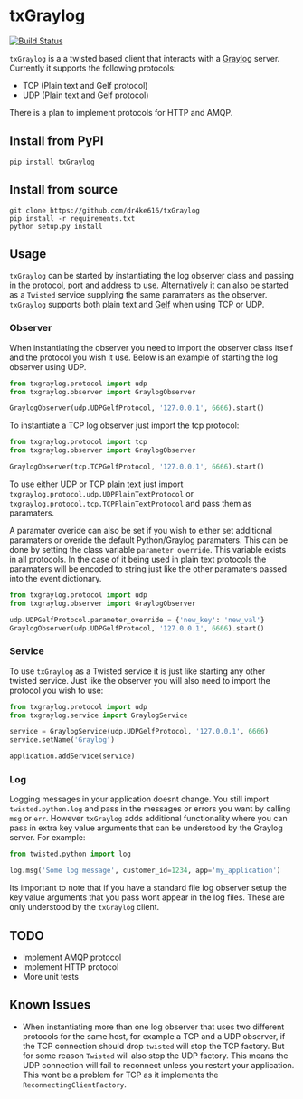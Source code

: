 # txGraylog

[![Build Status](https://travis-ci.org/dr4ke616/txGraylog.svg)](https://travis-ci.org/dr4ke616/txGraylog)

`txGraylog` is a a twisted based client that interacts with a [Graylog](https://www.graylog.org/) server. Currently it supports the following protocols:
- TCP (Plain text and Gelf protocol)
- UDP (Plain text and Gelf protocol)

There is a plan to implement protocols for HTTP and AMQP.

## Install from PyPI
```
pip install txGraylog
```

## Install from source
```
git clone https://github.com/dr4ke616/txGraylog
pip install -r requirements.txt
python setup.py install
```

## Usage
`txGraylog` can be started by instantiating the log observer class and passing in the protocol, port and address to use. Alternatively it can also be started as a `Twisted` service supplying the same paramaters as the observer. `txGraylog` supports both plain text and [Gelf](https://www.graylog.org/resources/gelf-2/) when using TCP or UDP.

### Observer
When instantiating the observer you need to import the observer class itself and the protocol you wish it use. Below is an example of starting the log observer using UDP.
```python
from txgraylog.protocol import udp
from txgraylog.observer import GraylogObserver

GraylogObserver(udp.UDPGelfProtocol, '127.0.0.1', 6666).start()
```

To instantiate a TCP log observer just import the tcp protocol:
```python
from txgraylog.protocol import tcp
from txgraylog.observer import GraylogObserver

GraylogObserver(tcp.TCPGelfProtocol, '127.0.0.1', 6666).start()
```

To use either UDP or TCP plain text just import `txgraylog.protocol.udp.UDPPlainTextProtocol` or `txgraylog.protocol.tcp.TCPPlainTextProtocol` and pass them as paramaters.

A paramater overide can also be set if you wish to either set additional paramaters or overide the default Python/Graylog paramaters. This can be done by setting the class variable `parameter_override`. This variable exists in all protocols. In the case of it being used in plain text protocols the paramaters will be encoded to string just like the other paramaters passed into the event dictionary.
```python
from txgraylog.protocol import udp
from txgraylog.observer import GraylogObserver

udp.UDPGelfProtocol.parameter_override = {'new_key': 'new_val'}
GraylogObserver(udp.UDPGelfProtocol, '127.0.0.1', 6666).start()
```

### Service
To use `txGraylog` as a Twisted service it is just like starting any other twisted service. Just like the observer you will also need to import the protocol you wish to use:
```python
from txgraylog.protocol import udp
from txgraylog.service import GraylogService

service = GraylogService(udp.UDPGelfProtocol, '127.0.0.1', 6666)
service.setName('Graylog')

application.addService(service)
```

### Log
Logging messages in your application doesnt change. You still import `twisted.python.log` and pass in the messages or errors you want by calling `msg` or `err`. However `txGraylog` adds additional functionality where you can pass in extra key value arguments that can be understood by the Graylog server. For example:
```python
from twisted.python import log

log.msg('Some log message', customer_id=1234, app='my_application')
```
Its important to note that if you have a standard file log observer setup the key value arguments that you pass wont appear in the log files. These are only understood by the `txGraylog` client.

## TODO
- Implement AMQP protocol
- Implement HTTP protocol
- More unit tests

## Known Issues
- When instantiating more than one log observer that uses two different protocols for the same host, for example a TCP and a UDP observer, if the TCP connection should drop `twisted` will stop the TCP factory. But for some reason `Twisted` will also stop the UDP factory. This means the UDP connection will fail to reconnect unless you restart your application. This wont be a problem for TCP as it implements the `ReconnectingClientFactory`.
